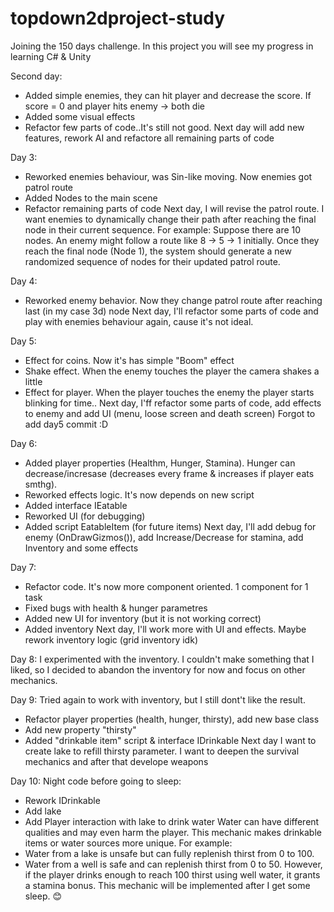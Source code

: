 # topdown2dproject-study

Joining the 150 days challenge. In this project you will see my progress in learning C# & Unity

Second day:
- Added simple enemies, they can hit player and decrease the score. If score = 0 and player hits enemy -> both die
- Added some visual effects
- Refactor few parts of code..It's still not good.
Next day will add new features, rework AI and refactore all remaining parts of code

 Day 3:
 - Reworked enemies behaviour, was Sin-like moving. Now enemies got patrol route
 - Added Nodes to the main scene
 - Refactor remaining parts of code
Next day, I will revise the patrol route. I want enemies to dynamically change their path after reaching the final node in their current sequence.
For example: Suppose there are 10 nodes. An enemy might follow a route like 8 → 5 → 1 initially. Once they reach the final node (Node 1), the system should generate a new randomized sequence of nodes for their updated patrol route.

Day 4:
- Reworked enemy behavior. Now they change patrol route after reaching last (in my case 3d) node
Next day, I'll refactor some parts of code and play with enemies behaviour again, cause it's not ideal.

Day 5:
- Effect for coins. Now it's has simple "Boom" effect
- Shake effect. When the enemy touches the player the camera shakes a little
- Effect for player. When the player touches the enemy the player starts blinking for time..
Next day, I'ff refactor some parts of code, add effects to enemy and add UI (menu, loose screen and death screen)
Forgot to add day5 commit :D

Day 6:
- Added player properties (Healthm, Hunger, Stamina). Hunger can decrease/incresase (decreases every frame & increases if player eats smthg).
- Reworked effects logic. It's now depends on new script
- Added interface IEatable
- Reworked UI (for debugging)
- Added script EatableItem (for future items)
Next day, I'll add debug for enemy (OnDrawGizmos()), add Increase/Decrease for stamina, add Inventory and some effects

Day 7:
- Refactor code. It's now more component oriented. 1 component for 1 task
- Fixed bugs with health & hunger parametres
- Added new UI for inventory (but it is not working correct)
- Added inventory
Next day, I'll work more with UI and effects. Maybe rework inventory logic (grid inventory idk)

Day 8:
I experimented with the inventory. I couldn't make something that I liked, so I decided to abandon the inventory for now and focus on other mechanics.

Day 9:
Tried again to work with inventory, but I still dont't like the result. 
- Refactor player properties (health, hunger, thirsty), add new base class
- Add new property "thirsty"
- Added "drinkable item" script & interface IDrinkable
Next day I want to create lake to refill thirsty parameter. I want to deepen the survival mechanics and after that develope weapons

Day 10:
Night code before going to sleep:
- Rework IDrinkable
- Add lake
- Add Player interaction with lake to drink water
Water can have different qualities and may even harm the player. This mechanic makes drinkable items or water sources more unique. For example:
- Water from a lake is unsafe but can fully replenish thirst from 0 to 100.
- Water from a well is safe and can replenish thirst from 0 to 50. However, if the player drinks enough to reach 100 thirst using well water, it grants a stamina bonus.
This mechanic will be implemented after I get some sleep. 😊

